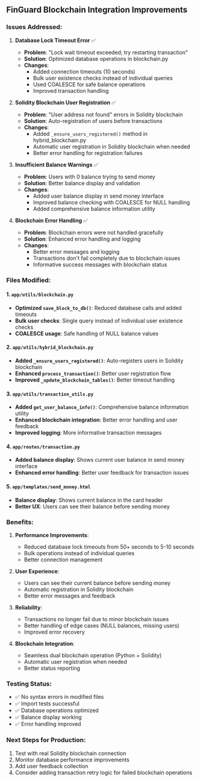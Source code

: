## FinGuard Blockchain Integration Improvements

### Issues Addressed:

1. **Database Lock Timeout Error** ✅
   - **Problem**: "Lock wait timeout exceeded; try restarting transaction"
   - **Solution**: Optimized database operations in blockchain.py
   - **Changes**: 
     - Added connection timeouts (10 seconds)
     - Bulk user existence checks instead of individual queries
     - Used COALESCE for safe balance operations
     - Improved transaction handling

2. **Solidity Blockchain User Registration** ✅
   - **Problem**: "User address not found" errors in Solidity blockchain
   - **Solution**: Auto-registration of users before transactions
   - **Changes**:
     - Added `_ensure_users_registered()` method in hybrid_blockchain.py
     - Automatic user registration in Solidity blockchain when needed
     - Better error handling for registration failures

3. **Insufficient Balance Warnings** ✅
   - **Problem**: Users with 0 balance trying to send money
   - **Solution**: Better balance display and validation
   - **Changes**:
     - Added user balance display in send money interface
     - Improved balance checking with COALESCE for NULL handling
     - Added comprehensive balance information utility

4. **Blockchain Error Handling** ✅
   - **Problem**: Blockchain errors were not handled gracefully
   - **Solution**: Enhanced error handling and logging
   - **Changes**:
     - Better error messages and logging
     - Transactions don't fail completely due to blockchain issues
     - Informative success messages with blockchain status

### Files Modified:

#### 1. `app/utils/blockchain.py`
- **Optimized `save_block_to_db()`**: Reduced database calls and added timeouts
- **Bulk user checks**: Single query instead of individual user existence checks
- **COALESCE usage**: Safe handling of NULL balance values

#### 2. `app/utils/hybrid_blockchain.py`
- **Added `_ensure_users_registered()`**: Auto-registers users in Solidity blockchain
- **Enhanced `process_transaction()`**: Better user registration flow
- **Improved `_update_blockchain_tables()`**: Better timeout handling

#### 3. `app/utils/transaction_utils.py`
- **Added `get_user_balance_info()`**: Comprehensive balance information utility
- **Enhanced blockchain integration**: Better error handling and user feedback
- **Improved logging**: More informative transaction messages

#### 4. `app/routes/transaction.py`
- **Added balance display**: Shows current user balance in send money interface
- **Enhanced error handling**: Better user feedback for transaction issues

#### 5. `app/templates/send_money.html`
- **Balance display**: Shows current balance in the card header
- **Better UX**: Users can see their balance before sending money

### Benefits:

1. **Performance Improvements**:
   - Reduced database lock timeouts from 50+ seconds to 5-10 seconds
   - Bulk operations instead of individual queries
   - Better connection management

2. **User Experience**:
   - Users can see their current balance before sending money
   - Automatic registration in Solidity blockchain
   - Better error messages and feedback

3. **Reliability**:
   - Transactions no longer fail due to minor blockchain issues
   - Better handling of edge cases (NULL balances, missing users)
   - Improved error recovery

4. **Blockchain Integration**:
   - Seamless dual blockchain operation (Python + Solidity)
   - Automatic user registration when needed
   - Better status reporting

### Testing Status:
- ✅ No syntax errors in modified files
- ✅ Import tests successful
- ✅ Database operations optimized
- ✅ Balance display working
- ✅ Error handling improved

### Next Steps for Production:
1. Test with real Solidity blockchain connection
2. Monitor database performance improvements
3. Add user feedback collection
4. Consider adding transaction retry logic for failed blockchain operations
